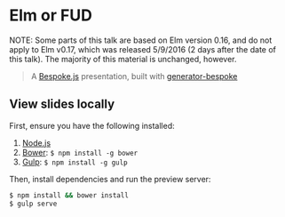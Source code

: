 # Elm or FUD

NOTE: Some parts of this talk are based on Elm version 0.16, and do not apply to Elm v0.17, which was released 5/9/2016 (2 days after the date of this talk). The majority of this material is unchanged, however.

> A [Bespoke.js](http://markdalgleish.com/projects/bespoke.js) presentation, built with [generator-bespoke](https://github.com/markdalgleish/generator-bespoke)

## View slides locally

First, ensure you have the following installed:

1. [Node.js](http://nodejs.org)
2. [Bower](http://bower.io): `$ npm install -g bower`
3. [Gulp](http://gulpjs.com): `$ npm install -g gulp`

Then, install dependencies and run the preview server:

```bash
$ npm install && bower install
$ gulp serve
```
